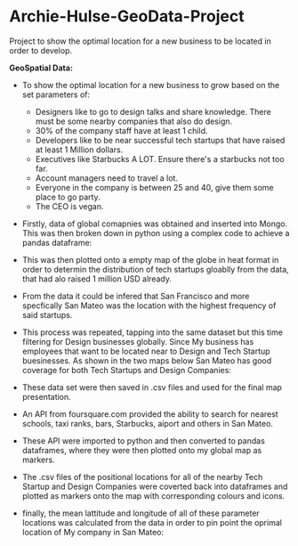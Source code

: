 # Archie-Hulse-GeoData-Project
Project to show the optimal location for a new business to be located in order to develop.

**GeoSpatial Data:**
- To show the optimal location for a new business to grow based on the set parameters of:
    - Designers like to go to design talks and share knowledge. There must be some nearby companies that also do design.
    - 30% of the company staff have at least 1 child.
    - Developers like to be near successful tech startups that have raised at least 1 Million dollars.
    - Executives like Starbucks A LOT. Ensure there's a starbucks not too far.
    - Account managers need to travel a lot.
    - Everyone in the company is between 25 and 40, give them some place to go party.
    - The CEO is vegan.

- Firstly, data of global comapnies was obtained and inserted into Mongo. This was then broken down in python using a complex code to achieve a pandas dataframe:

- This was then plotted onto a empty map of the globe in heat format in order to determin the distribution of tech startups gloablly from the data, that had alo raised 1 million USD already.

- From the data it could be infered that San Francisco and more specfically San Mateo was the location with the highest frequency of said startups.

- This process was repeated, tapping into the same dataset but this time filtering for Design businesses globally. Since My business has employees that want to be located near to Design and Tech Startup buesinesses. As shown in the two maps below San Mateo has good coverage for both Tech Startups and Design Companies:





- These data set were then saved in .csv files and used for the final map presentation.

- An API from foursquare.com provided the ability to search for nearest schools, taxi ranks, bars, Starbucks, aiport and others in San Mateo.
- These API were imported to python and then converted to pandas dataframes, where they were then plotted onto my global map as markers.

- The .csv files of the positional locations for all of the nearby Tech Startup and Design Companies were coverted back into dataframes and plotted as markers onto the map with corresponding colours and icons.

- finally, the mean lattitude and longitude of all of these parameter locations was calculated from the data in order to pin point the oprimal location of My company in San Mateo:




